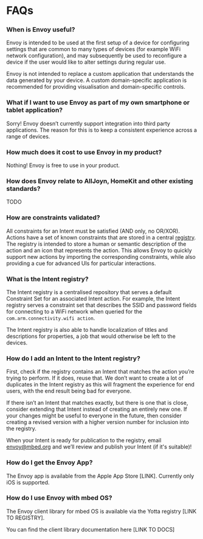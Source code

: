 # FAQs

### When is Envoy useful?

Envoy is intended to be used at the first setup of a device for configuring settings that are common to many types of devices (for example WiFi network configuration), and may subsequently be used to reconfigure a device if the user would like to alter settings during regular use.

Envoy is not intended to replace a custom application that understands the data generated by your device. A custom domain-specific application is recommended for providing visualisation and domain-specific controls.

### What if I want to use Envoy as part of my own smartphone or tablet application?

Sorry! Envoy doesn’t currently support integration into third party applications. The reason for this is to keep a consistent experience across a range of devices. 

### How much does it cost to use Envoy in my product?

Nothing! Envoy is free to use in your product. 

### How does Envoy relate to AllJoyn, HomeKit and other existing standards?

TODO

### How are constraints validated?

All constraints for an Intent must be satisfied (AND only, no OR/XOR). Actions have a set of known constraints that are stored in a central [registry](/faqs/#what-is-the-intent-registry). The registry is intended to store a human or semantic description of the action and an icon that represents the action. This allows Envoy to quickly support new actions by importing the corresponding constraints, while also providing a cue for advanced UIs for particular interactions.

### What is the Intent registry?

The Intent registry is a centralised repository that serves a default Constraint Set for an associated Intent action. For example, the Intent registry serves a constraint set that describes the SSID and password fields for connecting to a WiFi network when queried for the `com.arm.connectivity.wifi action`.

The Intent registry is also able to handle localization of titles and descriptions for properties, a job that would otherwise be left to the devices. 

### How do I add an Intent to the Intent registry?

First, check if the registry contains an Intent that matches the action you’re trying to perform. If it does, reuse that. We don’t want to create a lot of duplicates in the Intent registry as this will fragment the experience for end users, with the end result being bad for everyone.

If there isn’t an Intent that matches exactly, but there is one that is close, consider extending that Intent instead of creating an entirely new one. If your changes might be useful to everyone in the future, then consider creating a revised version with a higher version number for inclusion into the registry. 

When your Intent is ready for publication to the registry, email envoy@mbed.org and we’ll review and publish your Intent (if it's suitable)!


### How do I get the Envoy App?

The Envoy app is available from the Apple App Store [LINK]. Currently only iOS is supported. 

### How do I use Envoy with mbed OS?

The Envoy client library for mbed OS is available via the Yotta registry [LINK TO REGISTRY].

You can find the client library documentation here [LINK TO DOCS]

